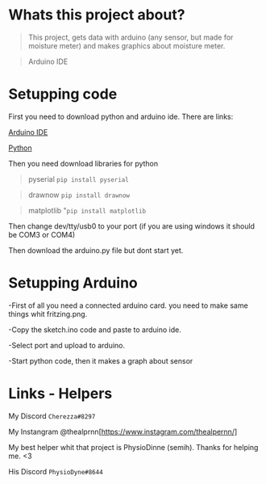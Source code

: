 # Whats this project about?

>This project, gets data with arduino (any sensor, but made for moisture meter) and makes graphics about moisture meter.

>Arduino IDE 

# Setupping code

First you need to download python and arduino ide. 
There are links:

[Arduino IDE](https://www.arduino.cc/en/software)

[Python](https://www.python.org/downloads/)

Then you need download libraries for python

>pyserial
`pip install pyserial`

>drawnow
`pip install drawnow`

>matplotlib
"`pip install matplotlib`

Then change dev/tty/usb0 to your port 
(if you are using windows it should be COM3 or COM4)

Then download the arduino.py file but dont start yet.

# Setupping Arduino

-First of all you need a connected arduino card. you need to make same things whit fritzing.png.

-Copy the sketch.ino code and paste to arduino ide.

-Select port and upload to arduino.

-Start python code, then it makes a graph about sensor

# Links - Helpers

My Discord `Cherezza#8297`

My Instangram @thealprnn[https://www.instagram.com/thealpernn/]



My best helper whit that project is PhysioDinne (semih). Thanks for helping me. <3

His Discord `PhysioDyne#8644`






